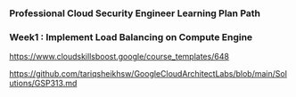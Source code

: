 ### Professional Cloud Security Engineer Learning Plan Path

###  Week1 : Implement Load Balancing on Compute Engine

https://www.cloudskillsboost.google/course_templates/648

https://github.com/tariqsheikhsw/GoogleCloudArchitectLabs/blob/main/Solutions/GSP313.md
